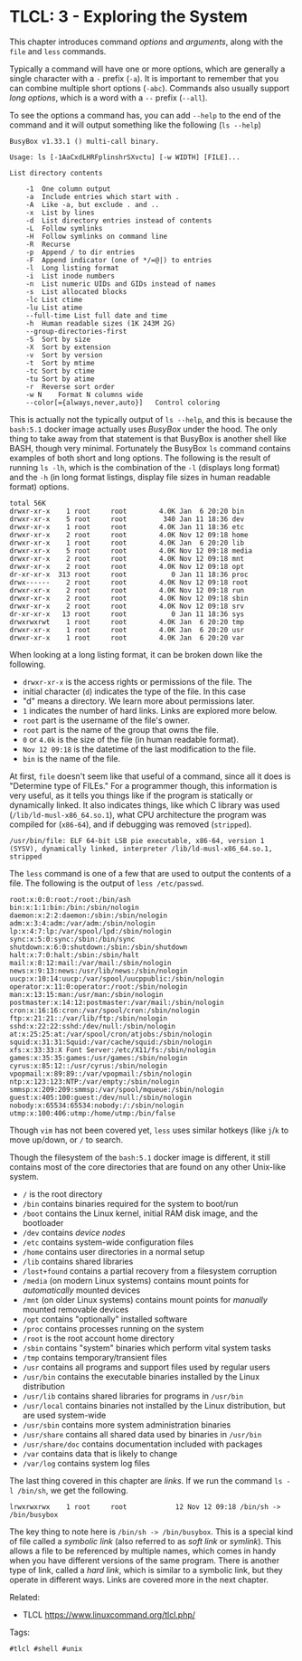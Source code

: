 # TLCL: 3 - Exploring the System

This chapter introduces command *options* and *arguments*, along with the
`file` and `less` commands.

Typically a command will have one or more options, which are generally a
single character with a `-` prefix (`-a`). It is important to remember
that you can combine multiple short options (`-abc`). Commands also
usually support *long options*, which is a word with a `--` prefix
(`--all`).

To see the options a command has, you can add `--help` to the end of the
command and it will output something like the following (`ls --help`)

```
BusyBox v1.33.1 () multi-call binary.

Usage: ls [-1AaCxdLHRFplinshrSXvctu] [-w WIDTH] [FILE]...

List directory contents

	-1	One column output
	-a	Include entries which start with .
	-A	Like -a, but exclude . and ..
	-x	List by lines
	-d	List directory entries instead of contents
	-L	Follow symlinks
	-H	Follow symlinks on command line
	-R	Recurse
	-p	Append / to dir entries
	-F	Append indicator (one of */=@|) to entries
	-l	Long listing format
	-i	List inode numbers
	-n	List numeric UIDs and GIDs instead of names
	-s	List allocated blocks
	-lc	List ctime
	-lu	List atime
	--full-time	List full date and time
	-h	Human readable sizes (1K 243M 2G)
	--group-directories-first
	-S	Sort by size
	-X	Sort by extension
	-v	Sort by version
	-t	Sort by mtime
	-tc	Sort by ctime
	-tu	Sort by atime
	-r	Reverse sort order
	-w N	Format N columns wide
	--color[={always,never,auto}]	Control coloring
```

This is actually not the typically output of `ls --help`, and this is
because the `bash:5.1` docker image actually uses *BusyBox* under the
hood. The only thing to take away from that statement is that BusyBox is
another shell like BASH, though very minimal. Fortunately the BusyBox
`ls` command contains examples of both short and long options. The
following is the result of running `ls -lh`, which is the combination of
the `-l` (displays long format) and the `-h` (in long format listings,
display file sizes in human readable format) options.


```
total 56K    
drwxr-xr-x    1 root     root        4.0K Jan  6 20:20 bin
drwxr-xr-x    5 root     root         340 Jan 11 18:36 dev
drwxr-xr-x    1 root     root        4.0K Jan 11 18:36 etc
drwxr-xr-x    2 root     root        4.0K Nov 12 09:18 home
drwxr-xr-x    1 root     root        4.0K Jan  6 20:20 lib
drwxr-xr-x    5 root     root        4.0K Nov 12 09:18 media
drwxr-xr-x    2 root     root        4.0K Nov 12 09:18 mnt
drwxr-xr-x    2 root     root        4.0K Nov 12 09:18 opt
dr-xr-xr-x  313 root     root           0 Jan 11 18:36 proc
drwx------    2 root     root        4.0K Nov 12 09:18 root
drwxr-xr-x    2 root     root        4.0K Nov 12 09:18 run
drwxr-xr-x    2 root     root        4.0K Nov 12 09:18 sbin
drwxr-xr-x    2 root     root        4.0K Nov 12 09:18 srv
dr-xr-xr-x   13 root     root           0 Jan 11 18:36 sys
drwxrwxrwt    1 root     root        4.0K Jan  6 20:20 tmp
drwxr-xr-x    1 root     root        4.0K Jan  6 20:20 usr
drwxr-xr-x    1 root     root        4.0K Jan  6 20:20 var
```

When looking at a long listing format, it can be broken down like the
following.

* `drwxr-xr-x` is the access rights or permissions of the file. The
* initial character (`d`) indicates the type of the file. In this case
* "d" means a directory. We learn more about permissions later.
* `1` indicates the number of hard links. Links are explored more below.
* `root` part is the username of the file's owner.
* `root` part is the name of the group that owns the file.
* `0` or `4.0k` is the size of the file (in human readable format).
* `Nov 12 09:18` is the datetime of the last modification to the file.
* `bin` is the name of the file.

At first, `file` doesn't seem like that useful of a command, since all it
does is "Determine type of FILEs." For a programmer though, this
information is very useful, as it tells you things like if the program is
statically or dynamically linked. It also indicates things, like which C
library was used (`/lib/ld-musl-x86_64.so.1`), what CPU architecture the
program was compiled for (`x86-64`), and if debugging was removed
(`stripped`).

```
/usr/bin/file: ELF 64-bit LSB pie executable, x86-64, version 1 (SYSV), dynamically linked, interpreter /lib/ld-musl-x86_64.so.1, stripped
```

The `less` command is one of a few that are used to output the contents
of a file. The following is the output of `less /etc/passwd`.

```
root:x:0:0:root:/root:/bin/ash
bin:x:1:1:bin:/bin:/sbin/nologin
daemon:x:2:2:daemon:/sbin:/sbin/nologin
adm:x:3:4:adm:/var/adm:/sbin/nologin
lp:x:4:7:lp:/var/spool/lpd:/sbin/nologin
sync:x:5:0:sync:/sbin:/bin/sync
shutdown:x:6:0:shutdown:/sbin:/sbin/shutdown
halt:x:7:0:halt:/sbin:/sbin/halt
mail:x:8:12:mail:/var/mail:/sbin/nologin
news:x:9:13:news:/usr/lib/news:/sbin/nologin
uucp:x:10:14:uucp:/var/spool/uucppublic:/sbin/nologin
operator:x:11:0:operator:/root:/sbin/nologin
man:x:13:15:man:/usr/man:/sbin/nologin
postmaster:x:14:12:postmaster:/var/mail:/sbin/nologin
cron:x:16:16:cron:/var/spool/cron:/sbin/nologin
ftp:x:21:21::/var/lib/ftp:/sbin/nologin
sshd:x:22:22:sshd:/dev/null:/sbin/nologin
at:x:25:25:at:/var/spool/cron/atjobs:/sbin/nologin
squid:x:31:31:Squid:/var/cache/squid:/sbin/nologin
xfs:x:33:33:X Font Server:/etc/X11/fs:/sbin/nologin
games:x:35:35:games:/usr/games:/sbin/nologin
cyrus:x:85:12::/usr/cyrus:/sbin/nologin
vpopmail:x:89:89::/var/vpopmail:/sbin/nologin
ntp:x:123:123:NTP:/var/empty:/sbin/nologin
smmsp:x:209:209:smmsp:/var/spool/mqueue:/sbin/nologin
guest:x:405:100:guest:/dev/null:/sbin/nologin
nobody:x:65534:65534:nobody:/:/sbin/nologin
utmp:x:100:406:utmp:/home/utmp:/bin/false
```

Though `vim` has not been covered yet, `less` uses similar hotkeys (like
`j`/`k` to move up/down, or `/` to search.

Though the filesystem of the `bash:5.1` docker image is different, it
still contains most of the core directories that are found on any other
Unix-like system.

* `/` is the root directory
* `/bin` contains binaries required for the system to boot/run
* `/boot` contains the Linux kernel, initial RAM disk image, and the bootloader
* `/dev` contains *device nodes*
* `/etc` contains system-wide configuration files
* `/home` contains user directories in a normal setup
* `/lib` contains shared libraries
* `/lost+found` contains a partial recovery from a filesystem corruption
* `/media` (on modern Linux systems) contains mount points for *automatically* mounted devices
* `/mnt` (on older Linux systems) contains mount points for *manually*  mounted removable devices
* `/opt` contains "optionally" installed software
* `/proc` contains processes running on the system
* `/root` is the root account home directory
* `/sbin` contains "system" binaries which perform vital system tasks
* `/tmp` contains temporary/transient files
* `/usr` contains all programs and support files used by regular users
* `/usr/bin` contains the executable binaries installed by the Linux distribution
* `/usr/lib` contains shared libraries for programs in `/usr/bin`
* `/usr/local` contains binaries not installed by the Linux distribution, but are used system-wide
* `/usr/sbin` contains more system administration binaries
* `/usr/share` contains all shared data used by binaries in `/usr/bin`
* `/usr/share/doc` contains documentation included with packages
* `/var` contains data that is likely to change
* `/var/log` contains system log files

The last thing covered in this chapter are *links*. If we run the command
`ls -l /bin/sh`, we get the following.

```
lrwxrwxrwx    1 root     root            12 Nov 12 09:18 /bin/sh -> /bin/busybox
```

The key thing to note here is `/bin/sh -> /bin/busybox`. This is a
special kind of file called a *symbolic link* (also referred to as
*soft link* or *symlink*). This allows a file to be referenced by
multiple names, which comes in handy when you have different versions of
the same program. There is another type of link, called a *hard link*,
which is similar to a symbolic link, but they operate in different ways.
Links are covered more in the next chapter.

Related:

* TLCL
	<https://www.linuxcommand.org/tlcl.php/>

Tags:

	#tlcl #shell #unix
